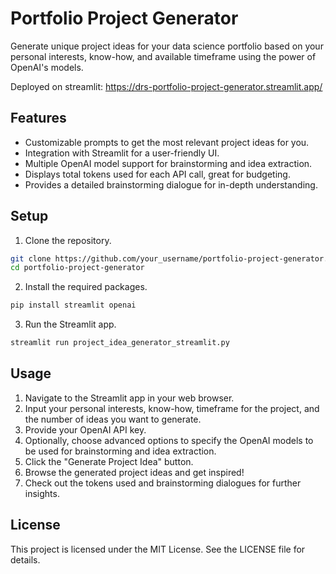 # Portfolio Project Generator

Generate unique project ideas for your data science portfolio based on your personal interests, know-how, and available timeframe using the power of OpenAI's models.

Deployed on streamlit: https://drs-portfolio-project-generator.streamlit.app/

## Features

- Customizable prompts to get the most relevant project ideas for you.
- Integration with Streamlit for a user-friendly UI.
- Multiple OpenAI model support for brainstorming and idea extraction.
- Displays total tokens used for each API call, great for budgeting.
- Provides a detailed brainstorming dialogue for in-depth understanding.

## Setup

1. Clone the repository.

```bash
git clone https://github.com/your_username/portfolio-project-generator.git
cd portfolio-project-generator
```

2. Install the required packages.

```bash
pip install streamlit openai
```

3. Run the Streamlit app.

```bash
streamlit run project_idea_generator_streamlit.py
```

## Usage

1. Navigate to the Streamlit app in your web browser.
2. Input your personal interests, know-how, timeframe for the project, and the number of ideas you want to generate.
3. Provide your OpenAI API key.
4. Optionally, choose advanced options to specify the OpenAI models to be used for brainstorming and idea extraction.
5. Click the "Generate Project Idea" button.
6. Browse the generated project ideas and get inspired!
7. Check out the tokens used and brainstorming dialogues for further insights.

## License

This project is licensed under the MIT License. See the LICENSE file for details.
